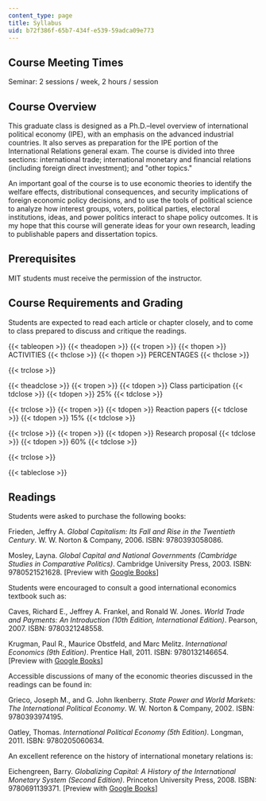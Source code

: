 ```yaml
---
content_type: page
title: Syllabus
uid: b72f386f-65b7-434f-e539-59adca09e773
---
```


Course Meeting Times
--------------------

Seminar: 2 sessions / week, 2 hours / session

Course Overview
---------------

This graduate class is designed as a Ph.D.–level overview of international political economy (IPE), with an emphasis on the advanced industrial countries. It also serves as preparation for the IPE portion of the International Relations general exam. The course is divided into three sections: international trade; international monetary and financial relations (including foreign direct investment); and "other topics."

An important goal of the course is to use economic theories to identify the welfare effects, distributional consequences, and security implications of foreign economic policy decisions, and to use the tools of political science to analyze how interest groups, voters, political parties, electoral institutions, ideas, and power politics interact to shape policy outcomes. It is my hope that this course will generate ideas for your own research, leading to publishable papers and dissertation topics.

Prerequisites
-------------

MIT students must receive the permission of the instructor.

Course Requirements and Grading
-------------------------------

Students are expected to read each article or chapter closely, and to come to class prepared to discuss and critique the readings.

{{< tableopen >}}
{{< theadopen >}}
{{< tropen >}}
{{< thopen >}}
ACTIVITIES
{{< thclose >}}
{{< thopen >}}
PERCENTAGES
{{< thclose >}}

{{< trclose >}}

{{< theadclose >}}
{{< tropen >}}
{{< tdopen >}}
Class participation
{{< tdclose >}}
{{< tdopen >}}
25%
{{< tdclose >}}

{{< trclose >}}
{{< tropen >}}
{{< tdopen >}}
Reaction papers
{{< tdclose >}}
{{< tdopen >}}
15%
{{< tdclose >}}

{{< trclose >}}
{{< tropen >}}
{{< tdopen >}}
Research proposal
{{< tdclose >}}
{{< tdopen >}}
60%
{{< tdclose >}}

{{< trclose >}}

{{< tableclose >}}

Readings
--------

Students were asked to purchase the following books:

Frieden, Jeffry A. _Global Capitalism: Its Fall and Rise in the Twentieth Century_. W. W. Norton & Company, 2006. ISBN: 9780393058086.

Mosley, Layna. _Global Capital and National Governments (Cambridge Studies in Comparative Politics)_. Cambridge University Press, 2003. ISBN: 9780521521628. \[Preview with [Google Books](http://books.google.com/books?id=pYykNVRMpKAC&pg=PAfrontcover#v=onepage)\]

Students were encouraged to consult a good international economics textbook such as:

Caves, Richard E., Jeffrey A. Frankel, and Ronald W. Jones. _World Trade and Payments: An Introduction (10th Edition, International Edition)_. Pearson, 2007. ISBN: 9780321248558.

Krugman, Paul R., Maurice Obstfeld, and Marc Melitz. _International Economics (9th Edition)_. Prentice Hall, 2011. ISBN: 9780132146654. \[Preview with [Google Books](http://books.google.com/books?id=WBItjiyoshgC&pg=PAfrontcover#v=onepage)\]

Accessible discussions of many of the economic theories discussed in the readings can be found in:

Grieco, Joseph M., and G. John Ikenberry. _State Power and World Markets: The International Political Economy_. W. W. Norton & Company, 2002. ISBN: 9780393974195.

Oatley, Thomas. _International Political Economy (5th Edition)_. Longman, 2011. ISBN: 9780205060634.

An excellent reference on the history of international monetary relations is:

Eichengreen, Barry. _Globalizing Capital: A History of the International Monetary System (Second Edition)_. Princeton University Press, 2008. ISBN: 9780691139371. \[Preview with [Google Books](http://books.google.com/books?id=_iNqESd-9R0C&pg=PAfrontcover#v=onepage)\]
